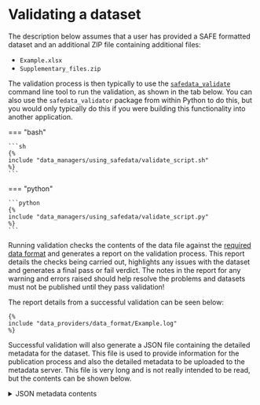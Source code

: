 # Validating a dataset

<!-- markdownlint-disable MD046 MD033 -->

The description below assumes that a user has provided a SAFE formatted dataset and an
additional ZIP file containing additional files:

* `Example.xlsx`
* `Supplementary_files.zip`

The validation process is then typically to use the
[`safedata_validate`](../command_line_tools/safedata_validate.md) command line tool to
run the validation, as shown in the tab below. You can also use the `safedata_validator`
package from within Python to do this, but you would only typically do this if you were
building this functionality into another application.

=== "bash"

    ```sh
    {%
    include "data_managers/using_safedata/validate_script.sh"
    %}
    ```

=== "python"

    ```python
    {%
    include "data_managers/using_safedata/validate_script.py"
    %}
    ```

Running validation checks the contents of the data file against the
[required data format](../../data_providers/data_format/overview.md) and generates a
report on the validation process. This report details the checks being carried out,
highlights any issues with the dataset and generates a final pass or fail verdict.
The notes in the report for any warning and errors raised should help resolve the
problems and datasets must not be published until they pass validation!

The report details from a successful validation can be seen below:

```text
{%
include "data_providers/data_format/Example.log"
%}
```

Successful validation will also generate a JSON file containing the detailed metadata
for the dataset. This file is used to provide information for the publication process
and also the detailed metadata to be uploaded to the metadata server. This file is very
long and is not really intended to be read, but the contents can be shown below.

<details><summary>JSON metadata contents</summary>

```json
{%
include "data_providers/data_format/Example.json"
%}
```

</details>
